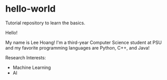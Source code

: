 # hello-world
Tutorial repository to learn the basics.

Hello!

My name is Lee Hoang! I'm a third-year Computer Science student at PSU and my favorite programming languages are Python, C++, and Java!

Research Interests:
- Machine Learning
- AI